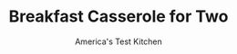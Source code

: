 ---
layout: ../../layouts/MarkdownPostLayout.astro
title: Breakfast Casserole for Two
author: America's Test Kitchen
pubDate: 2023-03-15
description: "This brunch dish is normally made a night ahead and baked in the morning. That’s great for a crowd, but suppose it’s just the two of you?"
image_url: https://res.cloudinary.com/hksqkdlah/image/upload/ar_1:1,c_fill,dpr_2.0,f_auto,fl_lossy.progressive.strip_profile,g_faces:auto,q_auto:low,w_344/9214_sfs-breakfastcasserole-3-275420
tags: ["Main Courses","Eggs","For Two","Breakfast & Brunch","Casseroles"]
calories: 1387
protein: 30
carbohydrates: 17
fats: 
fiber: 1
ingredients: ["3 slices, bacon, chopped","2 slices, hearty white sandwich bread, cut into 1/2-inch pieces","6 tablespoons, heavy cream","4 , large eggs","1/8 teaspoon, salt","1/8 teaspoon, pepper","2 , scallions, sliced thin","1/2 cup, shredded sharp cheddar cheese"]
serves: 2
time: "35 minutes"
instructions: ["Adjust oven rack to upper-middle position and heat oven to 475 degrees. Cook bacon in 8-inch nonstick, ovensafe skillet over medium heat until crisp, about 8 minutes. Using slotted spoon, transfer bacon to paper towel–lined plate. Pour off all but 1 tablespoon fat from pan.","Add half of bread to skillet and cook over medium heat, stirring frequently, until golden brown, 3 to 5 minutes. Transfer to medium bowl and toss with untoasted bread.","Whisk cream, eggs, salt, and pepper in another medium bowl until smooth. Stir in bacon, scallions, and cheddar. Add egg mixture to now-empty skillet and cook over medium heat, using spatula to scrape bottom of pan, until eggs are just beginning to set, about 1 minute. Fold in bread and lightly pat mixture into even thickness. Bake until puffed and golden brown, 7 to 9 minutes. Serve."]
nutrition: ["357 mg Potassium","490 mg Phosphorus","354 mg Calcium","3 mg Iron","44 mg Magnesium","808 mg Sodium","3 mg Zinc","55 g Fat","3 mg Niacin (B3)","19 g Monounsaturated","6 g Polyunsaturated","1 mg Vitamin C","2 µg Vitamin D","496 mg Cholesterol","25 g Saturated","1 g Fiber","5 µg Folic acid","81 µg Folate (food)","4 g Sugars","19 µg Vitamin K","150 g Water","17 g Carbs","90 µg Folate equivalent (total)","30 g Protein","2 mg Vitamin E","1 µg Vitamin B12","440 µg Vitamin A","693 kcal Energy","1387 calories"]
notes: "You can substitute an equal amount of shredded Swiss, Gouda, or pepper Jack cheese for the cheddar."
---